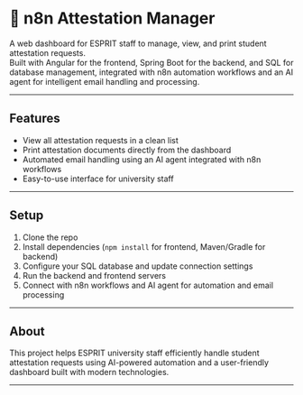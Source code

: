# 📝 n8n Attestation Manager

A web dashboard for ESPRIT staff to manage, view, and print student attestation requests.  
Built with Angular for the frontend, Spring Boot for the backend, and SQL for database management, integrated with n8n automation workflows and an AI agent for intelligent email handling and processing.

---

## Features

- View all attestation requests in a clean list  
- Print attestation documents directly from the dashboard  
- Automated email handling using an AI agent integrated with n8n workflows  
- Easy-to-use interface for university staff  

---

## Setup

1. Clone the repo  
2. Install dependencies (`npm install` for frontend, Maven/Gradle for backend)  
3. Configure your SQL database and update connection settings  
4. Run the backend and frontend servers  
5. Connect with n8n workflows and AI agent for automation and email processing  

---

## About

This project helps ESPRIT university staff efficiently handle student attestation requests using AI-powered automation and a user-friendly dashboard built with modern technologies.

---

